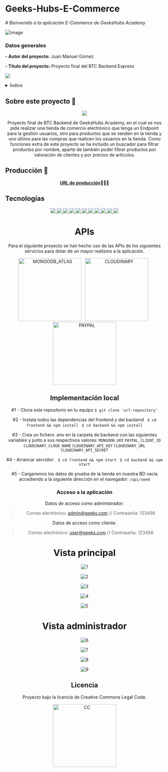 # Geeks-Hubs-E-Commerce

<em> # Bienvenido a la aplicación E-Commerce de GeeksHubs Academy</em>

![image](https://user-images.githubusercontent.com/113507322/205169800-ae8aeff3-2afc-467c-8c53-6c1637671770.png)


### Datos generales

**- Autor del proyecto:** Juan Manuel Gómez

**- Título del proyecto:** Proyecto final del BTC Backend Express


 <p align="left">
   <img src="https://img.shields.io/badge/STATUS-FINALIZADO-green">
   </p>

<details>
  <summary>Índice</summary>
  <ol>
    <li><a href="#Sobre-este-proyecto">Sobre este proyecto</a></li>
    <li><a href="#Producción ">Producción</a></li>
    <li><a href="#Tecnologías">Tecnologías</a></li>
    <li><a href="#APIs">APIs</a></li>
    <li><a href="#Implementación-local ">Implementación local</a></li>
    <li><a href="#Vista principal">Vista principal</a></li>
    <li><a href="#Vista administrador">Vista administrador</a></li>
    <li><a href="#Licencia">Licencia</a></li>
  </ol>
</details>

## Sobre este proyecto 🎯

<p align="center"><img src="./dentalclinic/src/assets/Animation.gif"/></p>

<p align="center">Proyecto final de BTC Backend de GeeksHubs Academy, en el cual se nos pide realizar una tienda de comercio electrónico que tenga un Endpoint para la gestión usuarios, otro para productos que se venden en la tienda y uno último para las compras que realicen los usuarios en la tienda. Como funciones extra de este proyecto se ha incluido un buscador para filtrar productos por nombre, aparte de también poder filtrar productos por valoración de clientes y por precios de artículos.</p>

## Producción 🚀
<div align="center">
    <a href="https://geeks-hubs-e-commerce-22cx-dev.fl0.io/"><strong>URL de producción</strong></a>🚀🚀🚀
</div>

## Tecnologías
<div align="center">
  <a href="https://developer.mozilla.org/es/docs/Glossary/HTML5">
    <img src= "https://img.shields.io/badge/html5-%23E34F26.svg?style=for-the-badge&logo=html5&logoColor=white"/>
</a>
<a href="https://developer.mozilla.org/es/docs/Web/CSS">
    <img src= "https://user-images.githubusercontent.com/121863208/227808642-a8dcfecb-74b9-4796-8b2b-7bfe5cf1b4ba.svg"/>
</a>
  <a href="https://developer.mozilla.org/es/docs/Web/JavaScript">
    <img src= "https://img.shields.io/badge/javascipt-EFD81D?style=for-the-badge&logo=javascript&logoColor=black"/>
</a>
  <a href="https://getbootstrap.com/">
    <img src= "https://user-images.githubusercontent.com/121863208/227808594-021a15ab-7e14-454b-b977-4a5ade8287ed.svg"/>
</a>
<a href="https://www.reactjs.com/">
    <img src= "https://img.shields.io/badge/React-20232A?style=for-the-badge&logo=react&logoColor=61DAFB"/>
</a>
 <a href="https://redux.js.org/">
    <img src= "https://user-images.githubusercontent.com/121863208/227808568-89a147ae-a047-4b1c-8065-9de44bd9bcb2.svg"/>
</a>
<a href="https://nodejs.org/es/">
    <img src= "https://img.shields.io/badge/node.js-6DA55F?style=for-the-badge&logo=node.js&logoColor=white"/>
</a>
  <a href="https://expressjs.com/">
    <img src= "https://user-images.githubusercontent.com/121863208/227808665-1bf127e8-1ad3-4836-b42e-92bb5844a260.svg"/>
</a>
<a href="https://github.com/">
    <img src= "https://user-images.githubusercontent.com/121863208/227808612-8d3f0fee-99d9-45d8-8274-6584c9ac0b38.svg"/>
</a>
<a href="https://git-scm.com/downloads">
    <img src= "https://user-images.githubusercontent.com/121863208/227808620-cd6e5d5c-dd63-4a9d-b19d-0983807cae95.svg"/>
</a>
<a href="https://www.npmjs.com/">
    <img src= "https://user-images.githubusercontent.com/121863208/227808650-2ae0204a-1c59-4789-bfa9-3f16b24b737d.svg"/>
</a>


# APIs
<p align="center">Para el siguiente proyecto se han hecho uso de las APIs de los siguientes servicios para dotar de un mayor realismo a la aplicación.</p>
<img alt="MONGODB_ATLAS" src="https://github.com/jgomez2531/mern-amazona/assets/76822966/1f2406e6-4068-4eac-bb66-db1ea6c7b170" width="200">
&nbsp;
<img alt="CLOUDINARY" src="https://github.com/jgomez2531/mern-amazona/assets/76822966/3ed29103-d2e4-4b22-b118-3b3df631b60d" width="200">
&nbsp;
<img alt="PAYPAL" src="https://github.com/jgomez2531/mern-amazona/assets/76822966/d262e688-e5f2-4d03-abc1-753220195781" width="200">


## Implementación local

 #1 - Clona este repositorio en tu equipo
    ` $ git clone 'url-repository' `


 #2 - Instala todos las dependencias del frontend y del backend
    ` $ cd frontend && npm install`
    ` $ cd backend && npm install`

 
 #3 - Crea un fichero .env en la carpeta de backend con las siguientes variables y junto a sus respectivos valores:
    `MONGODB_URI`
    `PAYPAL_CLIENT_ID`
    `CLOUDINARY_CLOUD_NAME`
    `CLOUDINARY_API_KEY`
    `CLOUDINARY_URL`
    `CLOUDINARY_API_SECRET`


  #4 - Arrancar servidor:
    ` $ cd frontend && npm start`
    ` $ cd backend && npm start`


  #5 - Cargaremos los datos de prueba de la tienda en nuestra BD vacía accediendo a la siguiente dirección en el navegador:
    `/api/seed`


### Acceso a la aplicación

Datos de acceso como administrador: 

> Correo electrónico: admin@geeks.com // Contraseña: 123456

Datos de acceso como cliente: 

> Correo electrónico: user@geeks.com // Contraseña: 123456




# Vista principal

![1](https://github.com/jgomez2531/mern-amazona/assets/76822966/38375889-76ad-473f-9243-bb8ed7cd2faf)

![2](https://github.com/jgomez2531/mern-amazona/assets/76822966/1948243a-3681-40f0-a1e8-9747787a0970)

![3](https://github.com/jgomez2531/mern-amazona/assets/76822966/95d1a1c0-8ba4-4144-bad5-138343fcb631)

![4](https://github.com/jgomez2531/mern-amazona/assets/76822966/dc0b3e36-1666-4c77-b3e4-efd7cf8bc2e2)

![5](https://github.com/jgomez2531/mern-amazona/assets/76822966/54ce5882-8db5-49a4-8fe7-8082a3491cfe)



# Vista administrador

![6](https://github.com/jgomez2531/mern-amazona/assets/76822966/20c00b66-82d5-47b0-a9e5-c784331a6d0e)

![7](https://github.com/jgomez2531/mern-amazona/assets/76822966/c91487a5-e687-44d3-a3ac-de5267965c94)

![8](https://github.com/jgomez2531/mern-amazona/assets/76822966/443bdf66-a76c-47cb-8cdd-333af9524e66)

![9](https://github.com/jgomez2531/mern-amazona/assets/76822966/896af2c9-36be-4153-9386-2a69a68a8c9f)



## Licencia

Proyecto bajo la licencia de Creative Commons Legal Code.  


<img alt="CC" src="https://github.com/jgomez2531/mern-amazona/assets/76822966/95a8d39f-530f-4b21-82e3-e65038da8ff7" width="200">

